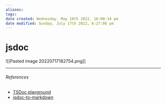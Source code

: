 ```yaml
---
aliases: 
tags: 
date created: Wednesday, May 18th 2022, 10:00:34 pm
date modified: Sunday, July 17th 2022, 6:27:06 pm
---
```


# jsdoc

![[Pasted image 20220717182754.png]]

---

###### References

- [TSDoc playground](https://microsoft.github.io/tsdoc/#)
- [jsdoc-to-markdown](https://www.npmjs.com/package/jsdoc-to-markdown)
